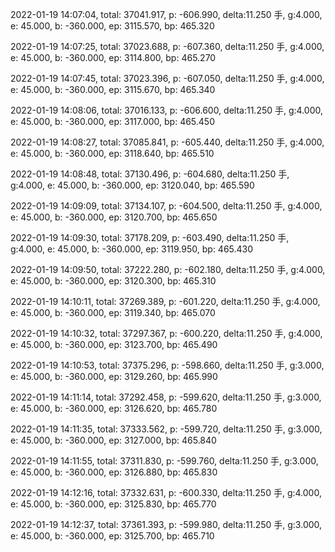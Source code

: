 2022-01-19 14:07:04, total: 37041.917, p: -606.990, delta:11.250 手, g:4.000, e: 45.000, b: -360.000, ep: 3115.570, bp: 465.320

2022-01-19 14:07:25, total: 37023.688, p: -607.360, delta:11.250 手, g:4.000, e: 45.000, b: -360.000, ep: 3114.800, bp: 465.270

2022-01-19 14:07:45, total: 37023.396, p: -607.050, delta:11.250 手, g:4.000, e: 45.000, b: -360.000, ep: 3115.670, bp: 465.340

2022-01-19 14:08:06, total: 37016.133, p: -606.600, delta:11.250 手, g:4.000, e: 45.000, b: -360.000, ep: 3117.000, bp: 465.450

2022-01-19 14:08:27, total: 37085.841, p: -605.440, delta:11.250 手, g:4.000, e: 45.000, b: -360.000, ep: 3118.640, bp: 465.510

2022-01-19 14:08:48, total: 37130.496, p: -604.680, delta:11.250 手, g:4.000, e: 45.000, b: -360.000, ep: 3120.040, bp: 465.590

2022-01-19 14:09:09, total: 37134.107, p: -604.500, delta:11.250 手, g:4.000, e: 45.000, b: -360.000, ep: 3120.700, bp: 465.650

2022-01-19 14:09:30, total: 37178.209, p: -603.490, delta:11.250 手, g:4.000, e: 45.000, b: -360.000, ep: 3119.950, bp: 465.430

2022-01-19 14:09:50, total: 37222.280, p: -602.180, delta:11.250 手, g:4.000, e: 45.000, b: -360.000, ep: 3120.300, bp: 465.310

2022-01-19 14:10:11, total: 37269.389, p: -601.220, delta:11.250 手, g:4.000, e: 45.000, b: -360.000, ep: 3119.340, bp: 465.070

2022-01-19 14:10:32, total: 37297.367, p: -600.220, delta:11.250 手, g:4.000, e: 45.000, b: -360.000, ep: 3123.700, bp: 465.490

2022-01-19 14:10:53, total: 37375.296, p: -598.660, delta:11.250 手, g:3.000, e: 45.000, b: -360.000, ep: 3129.260, bp: 465.990

2022-01-19 14:11:14, total: 37292.458, p: -599.620, delta:11.250 手, g:3.000, e: 45.000, b: -360.000, ep: 3126.620, bp: 465.780

2022-01-19 14:11:35, total: 37333.562, p: -599.720, delta:11.250 手, g:3.000, e: 45.000, b: -360.000, ep: 3127.000, bp: 465.840

2022-01-19 14:11:55, total: 37311.830, p: -599.760, delta:11.250 手, g:3.000, e: 45.000, b: -360.000, ep: 3126.880, bp: 465.830

2022-01-19 14:12:16, total: 37332.631, p: -600.330, delta:11.250 手, g:4.000, e: 45.000, b: -360.000, ep: 3125.830, bp: 465.770

2022-01-19 14:12:37, total: 37361.393, p: -599.980, delta:11.250 手, g:3.000, e: 45.000, b: -360.000, ep: 3125.700, bp: 465.710